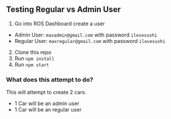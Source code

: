 ## Testing Regular vs Admin User
1. Go into ROS Dashboard create a user

* Admin User: `maxadmin@gmail.com` with password `ilovesushi`
* Regular User: `maxregular@gmail.com` with password `ilovesushi`

2. Clone this repo
3. Run `npm install`
4. Run `npm start`

### What does this attempt to do?

This will attempt to create 2 cars.
* 1 Car will be an admin user
* 1 Car will be an regular user

